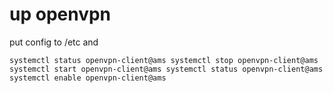 # up openvpn

put config to /etc and

`
systemctl status openvpn-client@ams
systemctl stop openvpn-client@ams
systemctl start openvpn-client@ams
systemctl status openvpn-client@ams
systemctl enable openvpn-client@ams
`
